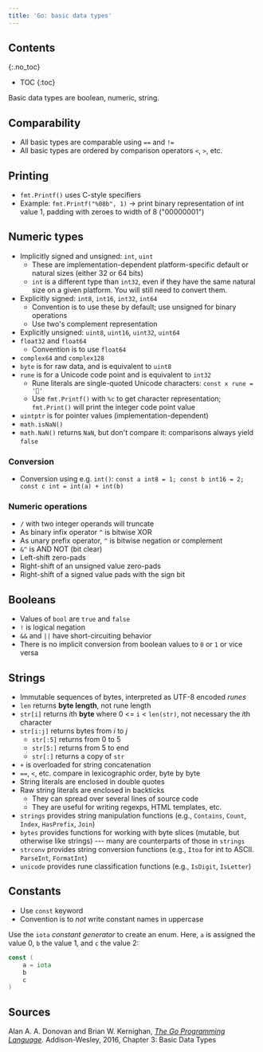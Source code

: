 ```yaml
---
title: 'Go: basic data types'
---
```


## Contents
{:.no_toc}

* TOC
{:toc}

Basic data types are boolean, numeric, string.

## Comparability

* All basic types are comparable using `==` and `!=`
* All basic types are ordered by comparison operators `<`, `>`, etc.

## Printing

* `fmt.Printf()` uses C-style specifiers
* Example: `fmt.Printf("%08b", 1)` → print binary representation of int value 1,
  padding with zeroes to width of 8 ("00000001")

## Numeric types

* Implicitly signed and unsigned: `int`, `uint`
    - These are implementation-dependent platform-specific default or natural sizes (either 32 or 64 bits)
    - `int` is a different type than `int32`, even if they have the same natural size on a given platform. You will still need to convert them.
* Explicitly signed: `int8`, `int16`, `int32`, `int64`
    - Convention is to use these by default; use unsigned for binary operations
    - Use two's complement representation
* Explicitly unsigned: `uint8`, `uint16`, `uint32`, `uint64`
* `float32` and `float64`
    - Convention is to use `float64`
* `complex64` and `complex128`
* `byte` is for raw data, and is equivalent to `uint8`
* `rune` is for a Unicode code point and is equivalent to `int32`
    - Rune literals are single-quoted Unicode characters: `const x rune = '🤖'`
    - Use `fmt.Printf()` with `%c` to get character representation;
      `fmt.Print()` will print the integer code point value
* `uintptr` is for pointer values (implementation-dependent)
* `math.isNaN()`
* `math.NaN()` returns `NaN`, but don't compare it: comparisons always yield `false`

### Conversion

* Conversion using e.g. `int()`: 
  `const a int8 = 1; const b int16 = 2; const c int = int(a) + int(b)`

### Numeric operations

* `/` with two integer operands will truncate
* As binary infix operator `^` is bitwise XOR
* As unary prefix operator, `^` is bitwise negation or complement
* `&^` is AND NOT (bit clear)
* Left-shift zero-pads
* Right-shift of an unsigned value zero-pads
* Right-shift of a signed value pads with the sign bit

## Booleans

* Values of `bool` are `true` and `false`
* `!` is logical negation
* `&&` and `||` have short-circuiting behavior
* There is no implicit conversion from boolean values to `0` or `1` or vice versa

## Strings

* Immutable sequences of bytes, interpreted as UTF-8 encoded *runes*
* `len` returns **byte length**, not rune length
* `str[i]` returns *i*th **byte** where 0 <= `i` < `len(str)`, not necessary the *i*th character
* `str[i:j]` returns bytes from *i* to *j*
  - `str[:5]` returns from 0 to 5
  - `str[5:]` returns from 5 to end
  - `str[:]` returns a copy of `str`
* `+` is overloaded for string concatenation
* `==`, `<`, etc. compare in lexicographic order, byte by byte
* String literals are enclosed in double quotes
* Raw string literals are enclosed in backticks
  - They can spread over several lines of source code
  - They are useful for writing regexps, HTML templates, etc.
* `strings` provides string manipulation functions (e.g., `Contains`, `Count`, `Index`, `HasPrefix`, `Join`)
* `bytes` provides functions for working with byte slices (mutable, but otherwise like strings) --- many are counterparts of those in `strings`
* `strconv` provides string conversion functions (e.g., `Itoa` for int to ASCII. `ParseInt`, `FormatInt`)
* `unicode` provides rune classification functions (e.g., `IsDigit`, `IsLetter`)

## Constants

* Use `const` keyword
* Convention is to *not* write constant names in uppercase

Use the `iota` *constant generator* to create an enum. Here, `a` is assigned
the value 0, `b` the value 1, and `c` the value 2:

```go
const (
    a = iota
    b
    c
)
```

## Sources

Alan A. A. Donovan and Brian W. Kernighan, *[The Go Programming Language].*
Addison-Wesley, 2016, Chapter 3: Basic Data Types

[The Go Programming Language]: http://www.gopl.io/
